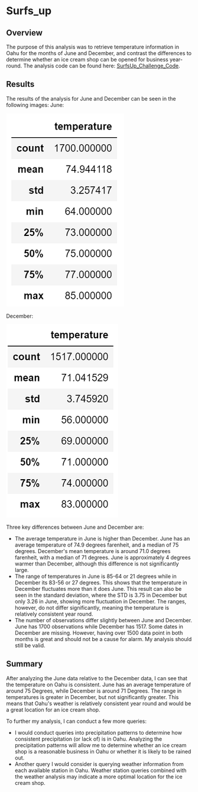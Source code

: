# Surfs_up

## Overview 

The purpose of this analysis was to retrieve temperature information in Oahu for the months of June and December, and contrast the differences to determine whether an ice cream shop can be opened for business year-round. The analysis code can be found here: [SurfsUp_Challenge_Code](https://github.com/fadlnabbouh/surfs_up/blob/main/SurfsUp_Challenge.ipynb).

## Results 

The results of the analysis for June and December can be seen in the following images: 
June:  

![june_statistics](https://github.com/fadlnabbouh/surfs_up/blob/main/Resources/june_statistics.png)  

December:  

![december_statistics](https://github.com/fadlnabbouh/surfs_up/blob/main/Resources/december_statistics.png)  


Three key differences between June and December are: 
- The average temperature in June is higher than December. June has an average temperature of 74.9 degrees farenheit, and a median of 75 degrees. December's mean temperature is around 71.0 degrees farenheit, with a median of 71 degrees. June is approximately 4 degrees warmer than December, although this difference is not significantly large.
- The range of temperatures in June is 85-64 or 21 degrees while in December its 83-56 or 27 degrees. This shows that the temperature in December fluctuates more than it does June. This result can also be seen in the standard deviation, where the STD is 3.75 in December but only 3.26 in June, showing more fluctuation in December. The ranges, however, do not differ significantly, meaning the temperature is relatively consistent year round.
- The number of observations differ slightly between June and December. June has 1700 observations while December has 1517. Some dates in December are missing. However, having over 1500 data point in both months is great and should not be a cause for alarm. My analysis should still be valid.

## Summary 

After analyzing the June data relative to the December data, I can see that the temperature on Oahu is consistent. June has an average temperature of around 75 Degrees, while December is around 71 Degrees. The range in temperatures is greater in December, but not significantly greater. This means that Oahu's weather is relatively consistent year round and would be a great location for an ice cream shop. 

To further my analysis, I can conduct a few more queries: 
- I would conduct queries into precipitation patterns to determine how consistent precipitation (or lack of) is in Oahu. Analyzing the precipitation patterns will allow me to determine whether an ice cream shop is a reasonable business in Oahu or whether it is likely to be rained out. 
- Another query I would consider is querying weather information from each available station in Oahu. Weather station queries combined with the weather analysis may indicate a more optimal location for the ice cream shop. 